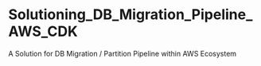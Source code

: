 # Solutioning_DB_Migration_Pipeline_AWS_CDK
A Solution for DB Migration / Partition Pipeline within AWS Ecosystem
